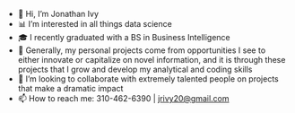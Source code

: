 - 👋 Hi, I’m Jonathan Ivy
- 📊 I’m interested in all things data science
- 🎓 I recently graduated with a BS in Business Intelligence
- 🔬 Generally, my personal projects come from opportunities I see to either innovate 
     or capitalize on novel information, and it is through these projects that I grow 
     and develop my analytical and coding skills
- 💞️ I’m looking to collaborate with extremely talented people on projects that make a dramatic impact
- 📫 How to reach me: 310-462-6390 | jrivy20@gmail.com

<!---
Jonathan-Ivy/Jonathan-Ivy is a ✨ special ✨ repository because its `README.md` (this file) appears on your GitHub profile.
You can click the Preview link to take a look at your changes.
--->
